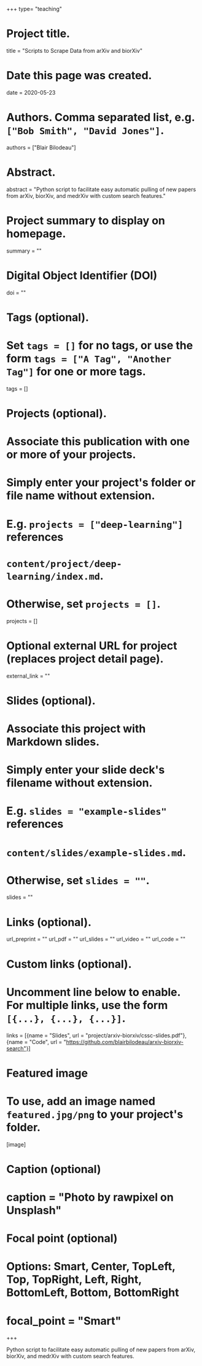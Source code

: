 +++
type= "teaching"

# Project title.
title = "Scripts to Scrape Data from arXiv and biorXiv"

# Date this page was created.
date = 2020-05-23

# Authors. Comma separated list, e.g. `["Bob Smith", "David Jones"]`.
authors = ["Blair Bilodeau"]

# Abstract.
abstract = "Python script to facilitate easy automatic pulling of new papers from arXiv, biorXiv, and medrXiv with custom search features."

# Project summary to display on homepage.
summary = ""

# Digital Object Identifier (DOI)
doi = ""

# Tags (optional).
#   Set `tags = []` for no tags, or use the form `tags = ["A Tag", "Another Tag"]` for one or more tags.
tags = []

# Projects (optional).
#   Associate this publication with one or more of your projects.
#   Simply enter your project's folder or file name without extension.
#   E.g. `projects = ["deep-learning"]` references 
#   `content/project/deep-learning/index.md`.
#   Otherwise, set `projects = []`.
projects = []

# Optional external URL for project (replaces project detail page).
external_link = ""

# Slides (optional).
#   Associate this project with Markdown slides.
#   Simply enter your slide deck's filename without extension.
#   E.g. `slides = "example-slides"` references 
#   `content/slides/example-slides.md`.
#   Otherwise, set `slides = ""`.
slides = ""

# Links (optional).
url_preprint = ""
url_pdf = ""
url_slides = ""
url_video = ""
url_code = ""

# Custom links (optional).
#   Uncomment line below to enable. For multiple links, use the form `[{...}, {...}, {...}]`.
links = [{name = "Slides", url = "project/arxiv-biorxiv/cssc-slides.pdf"},
		 {name = "Code", url = "https://github.com/blairbilodeau/arxiv-biorxiv-search"}]

# Featured image
# To use, add an image named `featured.jpg/png` to your project's folder. 
[image]
  # Caption (optional)
  # caption = "Photo by rawpixel on Unsplash"
  
  # Focal point (optional)
  # Options: Smart, Center, TopLeft, Top, TopRight, Left, Right, BottomLeft, Bottom, BottomRight
  # focal_point = "Smart"
+++

Python script to facilitate easy automatic pulling of new papers from arXiv, biorXiv, and medrXiv with custom search features.

